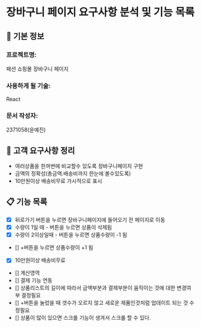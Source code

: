 # 장바구니 페이지 요구사항 분석 및 기능 목록

## 📌 기본 정보

### 프로젝트명:

패션 쇼핑몰 장바구니 페이지

### 사용하게 될 기술:

React

### 문서 작성자:

2371058(윤예진)

## 📝 고객 요구사항 정리

- 여러상품을 한꺼번에 비교할수 있도록 장바구니페이지 구현
- 금액의 정확성(총금액.배송비까지 한눈에 볼수있도록)
- 10만원이상 배송비무료 가시적으로 표시

## 📋 기능 목록

- [x] 뒤로가기 버튼을 누르면 장바구니페이지에 들어오기 전 페이지로 이동
- [x] 수량이 1일 때 - 버튼을 누르면 상품이 삭제됨
- [x] 수량이 2이상일때 - 버튼을 누르면 상품수량이 -1 됨
- [] +버튼을 누르면 상품수량이 +1 됨
- [x] 10만원이상 배송비무료
- [] 계산영역
- [] 결제 기능 연동
- [] 상품리스트의 길이에 따라서 금액부분과 결제부분이 움직이는 것에 대한 변경여부 결정필요
- [] +버튼을 눌렀을 때 갯수가 오르지 않고 새로운 제품인것처럼 업데이트 되는 것 수정필요
- [] 상품이 많이 있으면 스크롤 기능이 생겨서 스크롤 할 수 있다.
